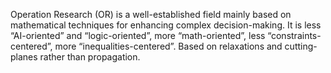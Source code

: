 Operation Research (OR) is a well-established field mainly based on mathematical techniques for enhancing complex decision-making. It is less “AI-oriented” and “logic-oriented”, more “math-oriented”, less “constraints-centered”, more “inequalities-centered”.
Based on relaxations and cutting-planes rather than propagation.